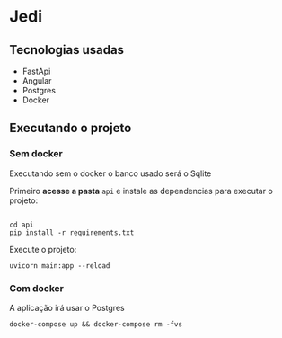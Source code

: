 # Jedi

## Tecnologias usadas

* FastApi
* Angular
* Postgres
* Docker

## Executando o projeto

### Sem docker

Executando sem o docker o banco usado será o Sqlite

Primeiro **acesse a pasta** `api` e instale as dependencias para executar o projeto:

```shell

cd api
pip install -r requirements.txt
```

Execute o projeto:

```shell
uvicorn main:app --reload
```

### Com docker

A aplicação irá usar o Postgres

```shell
docker-compose up && docker-compose rm -fvs
```

